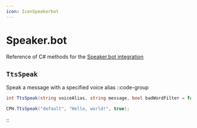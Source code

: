 ```yaml
---
icon: IconSpeakerbot
---
```


# Speaker.bot
Reference of C# methods for the [Speaker.bot integration](/config/integrations/speakerbot)

## `TtsSpeak`
Speak a message with a specified voice alias
::code-group
  ```csharp [Method]
  int TtsSpeak(string voiceAlias, string message, bool badWordFilter = false);
  ```
  ```csharp [Example]
  CPH.TtsSpeak("default", "Hello, world!", true);
  ```
::